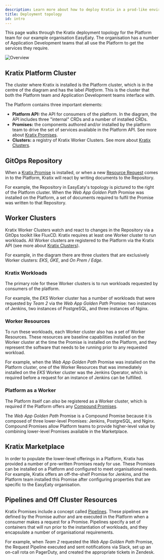 ```yaml
---
description: Learn more about how to deploy Kratix in a prod-like environment
title: Deployment topology
id: intro
---
```


This page walks through the Kratix deployment topology for the Platform team for our example organisation EasyEaty. The organisation has a number of Application Development teams that all use the Platform to get the services they require.

![Overview](/img/kratix-arch-diagram.png)

## Kratix Platform Cluster

The cluster where Kratix is installed is the Platform cluster, which is in the centre of the diagram and has the label _Platform_. This is the cluster that both the Platform team and Application Development teams interface with.

The Platform contains three important elements:

- **Platform API:** the API for consumers of the platform. In the diagram, the API includes three "internal" CRDs and a number of installed CRDs.
- **Promises:** the components authored and/or installed by the platform team to drive the set of services available in the Platform API. See more about [Kratix Promises](./promises/intro).
- **Clusters:** a registry of Kratix Worker Clusters. See more about [Kratix Clusters](./clusters/intro).

## GitOps Repository

When a [Kratix Promise](./promises/intro) is installed, or when a new [Resource Request](./resource-requests/intro) comes in to the Platform, Kratix will react by writing documents to the Repository.

For example, the Repository in EasyEaty's topology is pictured to the right of the Platform cluster. When the _Web App Golden Path_ Promise was installed on the Platform, a set of documents required to fulfil the Promise was written to that Repository.

## Worker Clusters

Kratix Worker Clusters watch and react to changes in the Repository via a GitOps toolkit like FluxCD. Kratix requires at least one Worker cluster to run workloads. All Worker clusters are registered to the Platform via the Kratix API (see more about [Kratix Clusters](./clusters/intro)).

For example, in the diagram there are three clusters that are exclusively Worker clusters: _EKS_, _GKE_, and _On Prem / Edge_.

### Kratix Workloads

The primary role for these Worker clusters is to run workloads requested by consumers of the platform.

For example, the _EKS_ Worker cluster has a number of workloads that were requested by _Team 2_ via the _Web App Golden Path_ Promise: two instances of Jenkins, two instances of PostgreSQL, and three instances of Nginx.

### Worker Resources

To run these workloads, each Worker cluster also has a set of Worker Resources. These resources are baseline capabilities installed on the Worker cluster at the time the Promise is installed on the Platform, and they represent the software that needs to be running prior to any requested workload.

For example, when the _Web App Golden Path_ Promise was installed on the Platform cluster, one of the Worker Resources that was immediately installed on the _EKS_ Worker cluster was the Jenkins Operator, which is required before a request for an instance of Jenkins can be fulfilled.

### Platform as a Worker

The Platform itself can _also_ be registered as a Worker cluster, which is required if the Platform offers any [Compound Promises](../guides/compound-promises).

The _Web App Golden Path_ Promise is a Compound Promise because it is composed of three lower-level Promises: Jenkins, PostgreSQL, and Nginx. Compound Promises allow Platform teams to provide higher-level value by combining lower-level Promises available in the Marketplace.

## Kratix Marketplace

In order to populate the lower-level offerings in a Platform, Kratix has provided a number of pre-written Promises ready for use. These Promises can be installed on a Platform and configured to meet organisational needs. For example, Kratix offers an off-the-shelf Promise for Jenkins, and the Platform team installed this Promise after configuring properties that are specific to the EasyEaty organisation.

## Pipelines and Off Cluster Resources

Kratix Promises include a concept called [Pipelines](./resource-requests/pipelines). These pipelines are defined by the Promise author and are executed in the Platform when a consumer makes a request for a Promise. Pipelines specify a set of containers that will run prior to the instantiation of workloads, and they encapsulate a number of organisational requirements.

For example, when _Team 2_ requested the _Web App Golden Path_ Promise, the Request Pipeline executed and sent notifications via Slack, set up an on-call rota on PagerDuty, and created the appropriate tickets in Zendesk.
